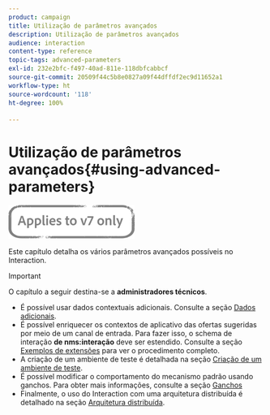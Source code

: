 ```yaml
---
product: campaign
title: Utilização de parâmetros avançados
description: Utilização de parâmetros avançados
audience: interaction
content-type: reference
topic-tags: advanced-parameters
exl-id: 232e2bfc-f497-40ad-811e-118dbfcabbcf
source-git-commit: 20509f44c5b8e0827a09f44dffdf2ec9d11652a1
workflow-type: ht
source-wordcount: '118'
ht-degree: 100%

---
```


# Utilização de parâmetros avançados{#using-advanced-parameters}

![](../../assets/v7-only.svg)

Este capítulo detalha os vários parâmetros avançados possíveis no Interaction.

>[!IMPORTANT]
>
>O capítulo a seguir destina-se a **administradores técnicos**.

* É possível usar dados contextuais adicionais. Consulte a seção [Dados adicionais](../../interaction/using/additional-data.md).
* É possível enriquecer os contextos de aplicativo das ofertas sugeridas por meio de um canal de entrada. Para fazer isso, o schema de interação **de nms:interação** deve ser estendido. Consulte a seção [Exemplos de extensões](../../interaction/using/extension-example.md) para ver o procedimento completo.
* A criação de um ambiente de teste é detalhada na seção [Criação de um ambiente de teste](../../interaction/using/creating-a-test-environment.md).
* É possível modificar o comportamento do mecanismo padrão usando ganchos. Para obter mais informações, consulte a seção [Ganchos](../../interaction/using/hooks.md)
* Finalmente, o uso do Interaction com uma arquitetura distribuída é detalhado na seção [Arquitetura distribuída](../../interaction/using/distributed-architectures.md).
